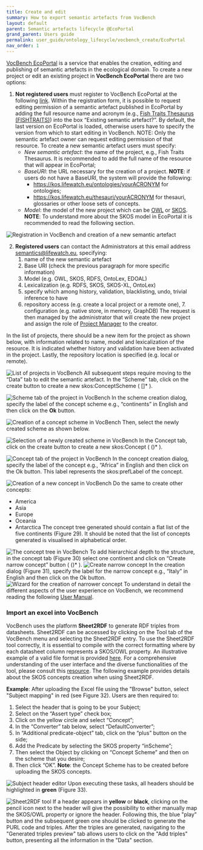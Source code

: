 ```yaml
---
title: Create and edit
summary: How to export semantic artefacts from VocBench
layout: default
parent: Semantic artefacts lifecycle @EcoPortal
grand_parent: Users guide
permalink: user_guide/ontology_lifecycle/vocbench_create/EcoPortal
nav_order: 1
---
```


[VocBench EcoPortal](https://vocbench.lifewatchitaly.eu/vocbench3/) is a service that enables the creation, editing and publishing of semantic artefacts in the ecological domain. 
To create a new project or edit an existing project in **VocBench EcoPortal** there are two options:
1. **Not registered users** must register to VocBench EcoPortal at the following [link](https://vocbench.lifewatchitaly.eu/vocbench3/). 
Within the registration form, it is possible to request editing permission of a semantic artefact published in EcoPortal by adding the full resource name and acronym (e.g., [Fish Traits Thesaurus (FISHTRAITS)](http://ecoportal.lifewatchitaly.eu/ontologies/FISHTRAITS)) into the box “Existing semantic artefact?”. By default, the last version on EcoPortal is loaded, otherwise users have to specify the version from which to start editing in VocBench. NOTE: Only the semantic artefact owner can request editing permission of that resource. 
To create a new semantic artefact users must specify:
    - *New semantic artefact*: the name of the project, e.g., Fish Traits Thesaurus. It is recommended to add the full name of the resource that will appear in EcoPortal;
    - *BaseURI*: the URL necessary for the creation of a project. **NOTE**: if users do not have a BaseURI, the system will provide the following: 
        - https://kos.lifewatch.eu/ontologies/yourACRONYM for ontologies;
        - https://kos.lifewatch.eu/thesauri/yourACRONYM for thesauri, glossaries or other loose sets of concepts.
    - *Model*: the model of the new project which can be [OWL](https://www.w3.org/TR/owl-features/) or [SKOS](https://www.w3.org/TR/skos-reference/). **NOTE**: To understand more about the SKOS model in EcoPortal it is recommended to read the following section. 

![Registration in VocBench and creation of a new semantic artefact]({{site.figures_link}}/{{include.portal}}/vocbench_registration.png)

2. **Registered users** can contact the Administrators at this email address semantics@lifewatch.eu, specifying: 
   1. name of the new semantic artefact
   2. Base URI (check the previous paragraph for more specific information)
   3. Model (e.g. OWL, SKOS, RDFS, OntoLex, EDOAL)
   4. Lexicalization (e.g. RDFS, SKOS, SKOS-XL, OntoLex)
   5. specify which among history, validation, blacklisting, undo, trivial inference to have
   6. repository access (e.g. create a local project or a remote one), 7. configuration (e.g. native store, in memory, GraphDB)
The request is then managed by the administrator that will create the new project and assign the role of [Project Manager](http://vocbench.uniroma2.it/doc/user/roles_adm.jsf) to the creator. 

In the list of projects, there should be a new item for the project as shown below, with information related to name, model and lexicalization of the resource. It is indicated whether history and validation have been activated  in the project. Lastly, the repository location is specified (e.g. local or remote).

![List of projects in VocBench]({{site.figures_link}}/{{include.portal}}/vocbench_projects.png)
All subsequent steps require moving to the “Data” tab to edit the semantic artefact. In the “Scheme” tab, click on the create button to create a new skos:ConceptScheme ( []* ).

![Scheme tab of the project in VocBench]({{site.figures_link}}/{{include.portal}}/vocbench_schemes.png)
In the scheme creation dialog, specify the label of the concept scheme e.g., “continents” in English and then click on the **Ok** button.

![Creation of a concept scheme in VocBench]({{site.figures_link}}/{{include.portal}}/vocbench_schemes_create.png)
Then, select the newly created scheme as shown below.

![Selection of a newly created scheme in VocBench]({{site.figures_link}}/{{include.portal}}/vocbench_schemes_created.png)
In the Concept tab, click on the create button to create a new skos:Concept ( ()* ).

![Concept tab of the project in VocBench]({{site.figures_link}}/{{include.portal}}/vocbench_concepts.png)
In the concept creation dialog, specify the label of the concept e.g., “Africa” in English and then click on the Ok button. This label represents the skos:prefLabel of the concept.

![Creation of a new concept in VocBench]({{site.figures_link}}/{{include.portal}}/vocbench_concepts_new.png)
Do the same to create other concepts:
- America
- Asia
- Europe
- Oceania
- Antarctica
The concept tree generated should contain a flat list of the five continents (Figure 29). It should be noted that the list of concepts generated is visualised in alphabetical order.

![The concept tree in VocBench]({{site.figures_link}}/{{include.portal}}/vocbench_concepts_tree.png)
To add hierarchical depth to the structure, in the concept tab (Figure 30) select one continent and click on “Create narrow concept” button ( ()* ).
![Create narrow concept]({{site.figures_link}}/{{include.portal}}/vocbench_concepts_create_narrow.png)
In the creation dialog (Figure 31), specify the label for the narrow concept e.g., “Italy” in English and then click on the Ok button.
![Wizard for the creation of narrower concept]({{site.figures_link}}/{{include.portal}}/vocbench_create_wizard.png)
To understand in detail the different aspects of the user experience on VocBench, we recommend reading the following [User Manual](https://vocbench.uniroma2.it/doc/user/).

### Import an excel into VocBench
VocBench uses the platform **Sheet2RDF** to generate RDF triples from datasheets. Sheet2RDF can be accessed by clicking on the Tool tab of the VocBench menu and selecting the Sheet2RDF entry. 
To use the Sheet2RDF tool correctly, it is essential to compile with the correct formatting where by each datasheet column represents a SKOS/OWL property. An illustrative example of a valid file format is provided [here](https://docs.google.com/spreadsheets/d/1PHw0AaiEdk9EoKBBBCNeLCczuHxbHf5B/edit?usp=sharing&ouid=112643334527918409138&rtpof=true&sd=true). For a comprehensive understanding of the user interface and the diverse functionalities of the tool, please consult this [resource](https://art.uniroma2.it/sheet2rdf/documentation/vb_tool/). The following example provides details about the SKOS concepts creation when using Sheet2RDF.

**Example**:
After uploading the Excel file using the "Browse" button, select "Subject mapping" in red (see Figure 32). Users are then required to:
1. Select the header that is going to be your Subject;
2. Select on the “Assert type” check box;
3. Click on the yellow circle and select “Concept”;
4. In the “Converter” tab below, select “DefaultConverter”;
5. In “Additional predicate-object” tab, click on the “plus” button on the side;
6. Add the Predicate by selecting the SKOS property “inScheme”;
7. Then select the Object by clicking on “Concept Scheme” and then on the scheme that you desire;
8. Then click “OK”.
**Note**: the Concept Scheme has to be created before uploading the SKOS concepts.

![Subject header editor]({{site.figures_link}}/{{include.portal}}/vocbench_subject_editor.png)
Upon executing these tasks, all headers should be highlighted in **green** (Figure 33).

![Sheet2RDF tool]({{site.figures_link}}/{{include.portal}}/vocbench_sheet2RDF.png)
If a header appears in **yellow** or **black**, clicking on the pencil icon next to the header will give the possibility to either manually map the SKOS/OWL property or ignore the header. Following this, the blue "play" button and the subsequent green one should be clicked to generate the PURL code and triples. After the triples are generated, navigating to the "Generated triples preview" tab allows users to click on the "Add triples" button, presenting all the information in the "Data" section.
